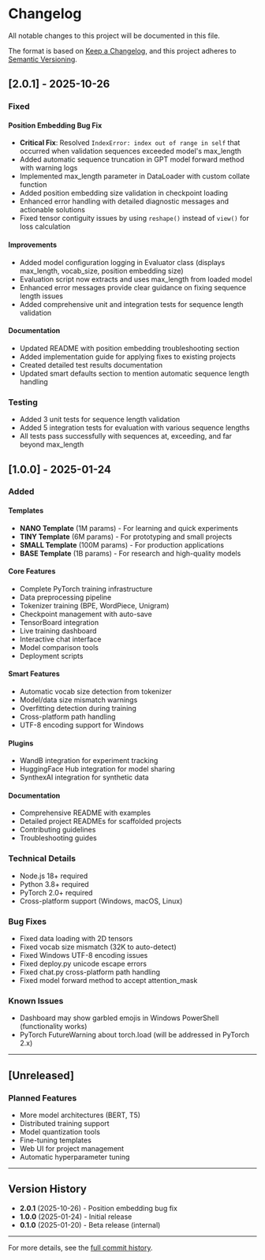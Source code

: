 # Changelog

All notable changes to this project will be documented in this file.

The format is based on [Keep a Changelog](https://keepachangelog.com/en/1.0.0/),
and this project adheres to [Semantic Versioning](https://semver.org/spec/v2.0.0.html).

## [2.0.1] - 2025-10-26

### Fixed

#### Position Embedding Bug Fix
- **Critical Fix**: Resolved `IndexError: index out of range in self` that occurred when validation sequences exceeded model's max_length
- Added automatic sequence truncation in GPT model forward method with warning logs
- Implemented max_length parameter in DataLoader with custom collate function
- Added position embedding size validation in checkpoint loading
- Enhanced error handling with detailed diagnostic messages and actionable solutions
- Fixed tensor contiguity issues by using `reshape()` instead of `view()` for loss calculation

#### Improvements
- Added model configuration logging in Evaluator class (displays max_length, vocab_size, position embedding size)
- Evaluation script now extracts and uses max_length from loaded model
- Enhanced error messages provide clear guidance on fixing sequence length issues
- Added comprehensive unit and integration tests for sequence length validation

#### Documentation
- Updated README with position embedding troubleshooting section
- Added implementation guide for applying fixes to existing projects
- Created detailed test results documentation
- Updated smart defaults section to mention automatic sequence length handling

### Testing
- Added 3 unit tests for sequence length validation
- Added 5 integration tests for evaluation with various sequence lengths
- All tests pass successfully with sequences at, exceeding, and far beyond max_length

## [1.0.0] - 2025-01-24

### Added

#### Templates
- **NANO Template** (1M params) - For learning and quick experiments
- **TINY Template** (6M params) - For prototyping and small projects
- **SMALL Template** (100M params) - For production applications
- **BASE Template** (1B params) - For research and high-quality models

#### Core Features
- Complete PyTorch training infrastructure
- Data preprocessing pipeline
- Tokenizer training (BPE, WordPiece, Unigram)
- Checkpoint management with auto-save
- TensorBoard integration
- Live training dashboard
- Interactive chat interface
- Model comparison tools
- Deployment scripts

#### Smart Features
- Automatic vocab size detection from tokenizer
- Model/data size mismatch warnings
- Overfitting detection during training
- Cross-platform path handling
- UTF-8 encoding support for Windows

#### Plugins
- WandB integration for experiment tracking
- HuggingFace Hub integration for model sharing
- SynthexAI integration for synthetic data

#### Documentation
- Comprehensive README with examples
- Detailed project READMEs for scaffolded projects
- Contributing guidelines
- Troubleshooting guides

### Technical Details

- Node.js 18+ required
- Python 3.8+ required
- PyTorch 2.0+ required
- Cross-platform support (Windows, macOS, Linux)

### Bug Fixes

- Fixed data loading with 2D tensors
- Fixed vocab size mismatch (32K to auto-detect)
- Fixed Windows UTF-8 encoding issues
- Fixed deploy.py unicode escape errors
- Fixed chat.py cross-platform path handling
- Fixed model forward method to accept attention_mask

### Known Issues

- Dashboard may show garbled emojis in Windows PowerShell (functionality works)
- PyTorch FutureWarning about torch.load (will be addressed in PyTorch 2.x)

---

## [Unreleased]

### Planned Features

- More model architectures (BERT, T5)
- Distributed training support
- Model quantization tools
- Fine-tuning templates
- Web UI for project management
- Automatic hyperparameter tuning

---

## Version History

- **2.0.1** (2025-10-26) - Position embedding bug fix
- **1.0.0** (2025-01-24) - Initial release
- **0.1.0** (2025-01-20) - Beta release (internal)

---

For more details, see the [full commit history](https://github.com/theaniketgiri/create-llm/commits/main).
